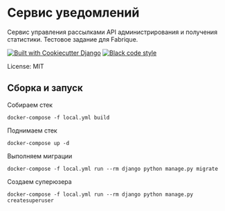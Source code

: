 # Сервис уведомлений

 Cервис управления рассылками API администрирования и получения статистики. Тестовое задание для Fabrique.

[![Built with Cookiecutter Django](https://img.shields.io/badge/built%20with-Cookiecutter%20Django-ff69b4.svg?logo=cookiecutter)](https://github.com/cookiecutter/cookiecutter-django/)
[![Black code style](https://img.shields.io/badge/code%20style-black-000000.svg)](https://github.com/ambv/black)

License: MIT

## Сборка и запуск

Собираем стек

`docker-compose -f local.yml build`

Поднимаем стек

`docker-compose up -d`

Выполняем миграции

`docker-compose -f local.yml run --rm django python manage.py migrate`

Создаем суперюзера

`docker-compose -f local.yml run --rm django python manage.py createsuperuser`
